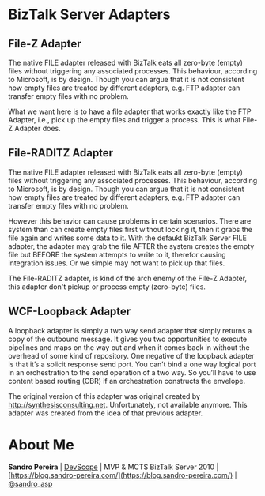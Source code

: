 # BizTalk Server Adapters

## File-Z Adapter
The native FILE adapter released with BizTalk eats all zero-byte (empty) files without triggering any associated processes. This behaviour, according to Microsoft, is by design. Though you can argue that it is not consistent how empty files are treated by different adapters, e.g. FTP adapter can transfer empty files with no problem.

What we want here is to have a file adapter that works exactly like the FTP Adapter, i.e., pick up the empty files and trigger a process. This is what File-Z Adapter does.

## File-RADITZ Adapter
The native FILE adapter released with BizTalk eats all zero-byte (empty) files without triggering any associated processes. This behaviour, according to Microsoft, is by design. Though you can argue that it is not consistent how empty files are treated by different adapters, e.g. FTP adapter can transfer empty files with no problem.

However this behavior can cause problems in certain scenarios. There are system than can create empty files first without locking it, then it grabs the file again and writes some data to it. 
With the defaukt BizTalk Server FILE adapter, the adapter may grab the file AFTER the system creates the empty file but BEFORE the system attempts to write to it, therefor causing integration issues. Or we simple may not want to pick up that files.

The File-RADITZ adapter, is kind of the arch enemy of the File-Z Adapter, this adapter don't pickup or process empty (zero-byte) files.

## WCF-Loopback Adapter
A loopback adapter is simply a two way send adapter that simply returns a copy of the outbound message. It gives you two opportunities to execute pipelines and maps on the way out and when it comes back in without the overhead of some kind of repository. One negative of the loopback adapter is that it’s a solicit response send port. You can’t bind a one way logical port in an orchestration to the send operation of a two way. So you’ll have to use content based routing (CBR) if an orchestration constructs the envelope.

The original version of this adapter was original created by http://synthesisconsulting.net. Unfortunately, not available anymore. This adapter was created from the idea of that previous adapter. 

# About Me
**Sandro Pereira** | [DevScope](http://www.devscope.net/) | MVP & MCTS BizTalk Server 2010 | [https://blog.sandro-pereira.com/](https://blog.sandro-pereira.com/) | [@sandro_asp](https://twitter.com/sandro_asp)
